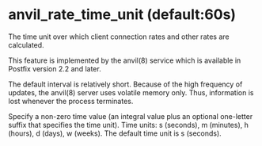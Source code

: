 # anvil_rate_time_unit (default:60s) 


The time unit over which client connection rates and other rates
are calculated.



This feature is implemented by the anvil(8) service which is available
in Postfix version 2.2 and later.



The default interval is relatively short. Because of the high
frequency of updates, the anvil(8) server uses volatile memory
only. Thus, information is lost whenever the process terminates.


 Specify a non-zero time value (an integral value plus an optional
one-letter suffix that specifies the time unit).  Time units: s
(seconds), m (minutes), h (hours), d (days), w (weeks).
The default time unit is s (seconds).  


